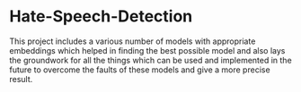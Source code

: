 # Hate-Speech-Detection
This project includes a various number of models with appropriate embeddings which helped in finding the best possible model and also lays the groundwork for all the things which can be used and implemented in the future to overcome the faults of these models and give a more precise result.
